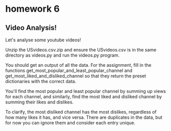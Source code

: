 # homework 6

## Video Analysis!

Let's analyse some youtube videos! 

Unzip the USvideos.csv.zip and ensure the USvideos.csv is in the same directory 
as videos.py and run the videos.py program. 

You should get an output of all the data.
For the assignment, fill in the functions get_most_popular_and_least_popular_channel
and get_most_liked_and_disliked_channel so that they return the preset dictionaries with the correct
data. 

You'll find the most popular and least popular channel by summing up views for each channel, and
similarly, find the most liked and disliked channel by summing their likes and dislikes.

To clarify, the most disliked channel has the most dislikes, regardless of how many likes it has, and vice versa. 
There are duplicates in the data, but for now you can ignore them and consider each entry unique.
 




